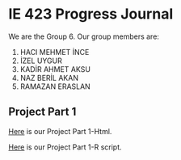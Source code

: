 # IE 423 Progress Journal

We are the Group 6. Our group members are:
1. HACI MEHMET İNCE
2. İZEL UYGUR
3. KADİR AHMET AKSU
4. NAZ BERİL AKAN
5. RAMAZAN ERASLAN


## Project Part 1  
[Here](files/423-Proje-1.html) is our Project Part 1-Html.  

[Here](files/423-Proje-1.R) is our Project Part 1-R script.

